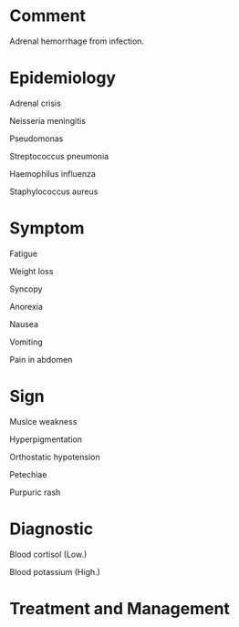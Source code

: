 # Comment

Adrenal hemorrhage from infection.

# Epidemiology

Adrenal crisis

Neisseria meningitis

Pseudomonas

Streptococcus pneumonia

Haemophilus influenza

Staphylococcus aureus

# Symptom

Fatigue

Weight loss

Syncopy

Anorexia

Nausea

Vomiting

Pain in abdomen

# Sign

Muslce weakness

Hyperpigmentation

Orthostatic hypotension

Petechiae

Purpuric rash

# Diagnostic

Blood cortisol
(Low.)

Blood potassium
(High.)

# Treatment and Management
